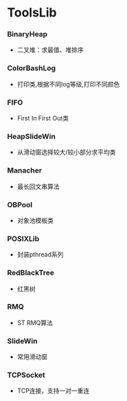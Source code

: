 # ToolsLib
### BinaryHeap
* 二叉堆：求最值、堆排序

### ColorBashLog
* 打印类,根据不同log等级,打印不同颜色

### FIFO
* First In First Out类

### HeapSlideWin
* 从滑动窗选择较大/较小部分求平均类

### Manacher
* 最长回文串算法

### OBPool
* 对象池模板类

### POSIXLib
* 封装pthread系列

### RedBlackTree
* 红黑树

### RMQ
* ST RMQ算法

### SlideWin
* 常用滑动窗

### TCPSocket
* TCP连接，支持一对一重连
